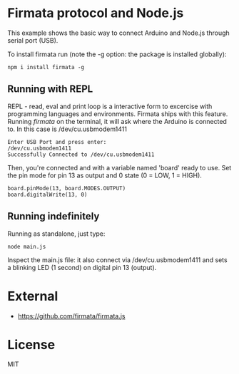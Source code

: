 # Firmata protocol and Node.js
This example shows the basic way to connect Arduino and Node.js through serial 
port (USB).

To install firmata run (note the -g option: the package is installed globally):

```
npm i install firmata -g
```

## Running with REPL
REPL - read, eval and print loop is a interactive form to excercise with programming
languages and environments. Firmata ships with this feature.
Running *firmata* on the terminal, it will ask where the Arduino is connected to. 
In this case is /dev/cu.usbmodem1411
```$ firmata
Enter USB Port and press enter:
/dev/cu.usbmodem1411
Successfully Connected to /dev/cu.usbmodem1411
```

Then, you're connected and with a variable named 'board' ready to use.
Set the pin mode for pin 13 as output and 0 state (0 = LOW, 1 = HIGH).

```
board.pinMode(13, board.MODES.OUTPUT)
board.digitalWrite(13, 0)
```

## Running indefinitely
Running as standalone, just type:

```
node main.js
```

Inspect the main.js file: it also connect via /dev/cu.usbmodem1411 and sets a 
blinking LED (1 second) on digital pin 13 (output).

# External
* https://github.com/firmata/firmata.js

# License
MIT